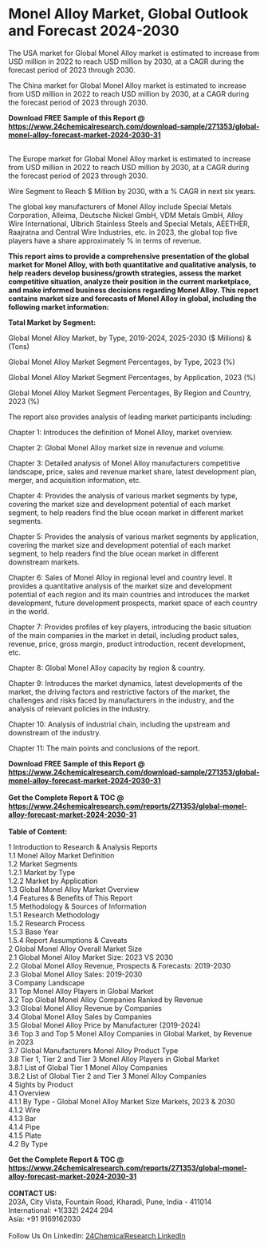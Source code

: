 <h1>Monel Alloy Market, Global Outlook and Forecast 2024-2030</h1><p>The USA market for Global Monel Alloy market is estimated to increase from USD million in 2022 to reach USD million by 2030, at a CAGR during the forecast period of 2023 through 2030.</p><p>
</p><p>The China market for Global Monel Alloy market is estimated to increase from USD million in 2022 to reach USD million by 2030, at a CAGR during the forecast period of 2023 through 2030.</p><div><b>Download FREE Sample of this Report @ 
            <a href="https://www.24chemicalresearch.com/download-sample/271353/global-monel-alloy-forecast-market-2024-2030-31">
            https://www.24chemicalresearch.com/download-sample/271353/global-monel-alloy-forecast-market-2024-2030-31</a></b></div><br><p>
</p><p>The Europe market for Global Monel Alloy market is estimated to increase from USD million in 2022 to reach USD million by 2030, at a CAGR during the forecast period of 2023 through 2030.</p><p>
Wire Segment to Reach $ Million by 2030, with a % CAGR in next six years.</p><p>
The global key manufacturers of Monel Alloy include Special Metals Corporation, Alleima, Deutsche Nickel GmbH, VDM Metals GmbH, Alloy Wire International, Ulbrich Stainless Steels and Special Metals, AEETHER, Raajratna and Central Wire Industries, etc. in 2023, the global top five players have a share approximately % in terms of revenue.</p><p>
<strong>This report aims to provide a comprehensive presentation of the global market for Monel Alloy, with both quantitative and qualitative analysis, to help readers develop business/growth strategies, assess the market competitive situation, analyze their position in the current marketplace, and make informed business decisions regarding Monel Alloy. This report contains market size and forecasts of Monel Alloy in global, including the following market information:</strong></p><p>
</p><p>
<strong>Total Market by Segment:</strong></p><p>
Global Monel Alloy Market, by Type, 2019-2024, 2025-2030 ($ Millions) &amp; (Tons)</p><p>
Global Monel Alloy Market Segment Percentages, by Type, 2023 (%)</p><p>
</p><p>
Global Monel Alloy Market Segment Percentages, by Application, 2023 (%)</p><p>
</p><p>
Global Monel Alloy Market Segment Percentages, By Region and Country, 2023 (%)</p><p>
</p><p>
The report also provides analysis of leading market participants including:</p><p>
</p><p>
</p><p>
Chapter 1: Introduces the definition of Monel Alloy, market overview.</p><p>
Chapter 2: Global Monel Alloy market size in revenue and volume.</p><p>
Chapter 3: Detailed analysis of Monel Alloy manufacturers competitive landscape, price, sales and revenue market share, latest development plan, merger, and acquisition information, etc.</p><p>
Chapter 4: Provides the analysis of various market segments by type, covering the market size and development potential of each market segment, to help readers find the blue ocean market in different market segments.</p><p>
Chapter 5: Provides the analysis of various market segments by application, covering the market size and development potential of each market segment, to help readers find the blue ocean market in different downstream markets.</p><p>
Chapter 6: Sales of Monel Alloy in regional level and country level. It provides a quantitative analysis of the market size and development potential of each region and its main countries and introduces the market development, future development prospects, market space of each country in the world.</p><p>
Chapter 7: Provides profiles of key players, introducing the basic situation of the main companies in the market in detail, including product sales, revenue, price, gross margin, product introduction, recent development, etc.</p><p>
Chapter 8: Global Monel Alloy capacity by region &amp; country.</p><p>
Chapter 9: Introduces the market dynamics, latest developments of the market, the driving factors and restrictive factors of the market, the challenges and risks faced by manufacturers in the industry, and the analysis of relevant policies in the industry.</p><p>
Chapter 10: Analysis of industrial chain, including the upstream and downstream of the industry.</p><p>
Chapter 11: The main points and conclusions of the report.</p><div><b>Download FREE Sample of this Report @ 
            <a href="https://www.24chemicalresearch.com/download-sample/271353/global-monel-alloy-forecast-market-2024-2030-31">
            https://www.24chemicalresearch.com/download-sample/271353/global-monel-alloy-forecast-market-2024-2030-31</a></b></div><br><div><b>Get the Complete Report & TOC @ 
            <a href="https://www.24chemicalresearch.com/reports/271353/global-monel-alloy-forecast-market-2024-2030-31">
            https://www.24chemicalresearch.com/reports/271353/global-monel-alloy-forecast-market-2024-2030-31</a></b></div><br>
            <b>Table of Content:</b><p>1 Introduction to Research & Analysis Reports<br />
    1.1 Monel Alloy Market Definition<br />
    1.2 Market Segments<br />
        1.2.1 Market by Type<br />
        1.2.2 Market by Application<br />
    1.3 Global Monel Alloy Market Overview<br />
    1.4 Features & Benefits of This Report<br />
    1.5 Methodology & Sources of Information<br />
        1.5.1 Research Methodology<br />
        1.5.2 Research Process<br />
        1.5.3 Base Year<br />
        1.5.4 Report Assumptions & Caveats<br />
2 Global Monel Alloy Overall Market Size<br />
    2.1 Global Monel Alloy Market Size: 2023 VS 2030<br />
    2.2 Global Monel Alloy Revenue, Prospects & Forecasts: 2019-2030<br />
    2.3 Global Monel Alloy Sales: 2019-2030<br />
3 Company Landscape<br />
    3.1 Top Monel Alloy Players in Global Market<br />
    3.2 Top Global Monel Alloy Companies Ranked by Revenue<br />
    3.3 Global Monel Alloy Revenue by Companies<br />
    3.4 Global Monel Alloy Sales by Companies<br />
    3.5 Global Monel Alloy Price by Manufacturer (2019-2024)<br />
    3.6 Top 3 and Top 5 Monel Alloy Companies in Global Market, by Revenue in 2023<br />
    3.7 Global Manufacturers Monel Alloy Product Type<br />
    3.8 Tier 1, Tier 2 and Tier 3 Monel Alloy Players in Global Market<br />
        3.8.1 List of Global Tier 1 Monel Alloy Companies<br />
        3.8.2 List of Global Tier 2 and Tier 3 Monel Alloy Companies<br />
4 Sights by Product<br />
    4.1 Overview<br />
        4.1.1 By Type - Global Monel Alloy Market Size Markets, 2023 & 2030<br />
        4.1.2 Wire<br />
        4.1.3 Bar<br />
        4.1.4 Pipe<br />
        4.1.5 Plate<br />
    4.2 By Type</p><div><b>Get the Complete Report & TOC @ 
            <a href="https://www.24chemicalresearch.com/reports/271353/global-monel-alloy-forecast-market-2024-2030-31">
            https://www.24chemicalresearch.com/reports/271353/global-monel-alloy-forecast-market-2024-2030-31</a></b></div><br><b>CONTACT US:</b><br>
            203A, City Vista, Fountain Road, Kharadi, Pune, India - 411014<br>
            International: +1(332) 2424 294<br>
            Asia: +91 9169162030 <br><br>
            Follow Us On LinkedIn: <a href="https://www.linkedin.com/company/24chemicalresearch/">24ChemicalResearch LinkedIn</a>